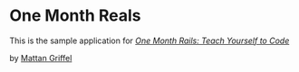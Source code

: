 # One Month Reals

This is the sample application for 
[*One Month Rails: Teach Yourself to Code*](http://onemonthrails.com)

by [Mattan Griffel](http://mattangriffel.com)